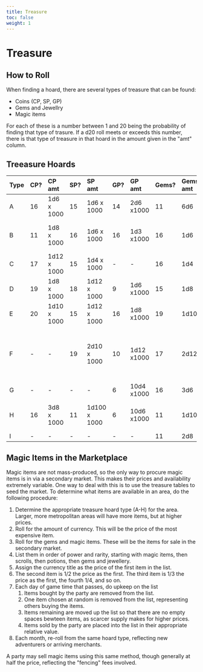 ```yaml
---
title: Treasure
toc: false
weight: 1
---
```


# Treasure

## How to Roll

When finding a hoard, there are several types of treasure that can be found: 

* Coins (CP, SP, GP)
* Gems and Jewellry
* Magic items

For each of these is a number between 1 and 20 being the probability of finding that type of trasure. If a d20 roll meets or exceeds this number, there is that type of treasure in that hoard in the amount given in the "amt" column.

## Treeasure Hoards

Type | CP? | CP amt      | SP? | SP amt       | GP? | GP amt     | Gems? | Gems amt | Magic? | Magic Items
:----|:----|:------------|:----|:-------------|:----|:-----------|:------|:---------|:-------|:-----------
A    | 16  | 1d6 x 1000  | 15  | 1d6 x 1000   | 14  | 2d6  x1000 | 11    | 6d6      | 9      | any 3
B    | 11  | 1d8 x 1000  | 16  | 1d6 x 1000   | 16  | 1d3  x1000 | 16    | 1d6      | 19     | Weapon, Armor, or misc. weapon
C    | 17  | 1d12 x 1000 | 15  | 1d4 x 1000   | -   | -          | 16    | 1d4      | 19     | any 2
D    | 19  | 1d8 x 1000  | 18  | 1d12 x 1000  | 9   | 1d6  x1000 | 15    | 1d8      | 17     | any 2 + 1 Potion
E    | 20  | 1d10 x 1000 | 15  | 1d12 x 1000  | 16  | 1d8  x1000 | 19    | 1d10     | 15     | any 3 + 1 Scroll
F    | -   | -           | 19  | 2d10 x 1000  | 10  | 1d12 x1000 | 17    | 2d12     | 14     | no weapons, any other 3 + 1 Potion and 1 Scroll
G    | -   | -           | -   | -            | 6   | 10d4 x1000 | 16    | 3d6      | 16     | any 4 + 1 Scroll
H    | 16  | 3d8 x 1000  | 11  | 1d100 x 1000 | 6   | 10d6 x1000 | 11    | 1d100    | 11     | any 4 + 1 Potion and 1 Scroll
I    | -   | -           | -   | -            | -   | -          | 11    | 2d8      | 17     | any 1

## Magic Items in the Marketplace

Magic items are not mass-produced, so the only way to procure magic items is in via a secondary market. This makes their prices and availability extremely variable. One way to deal with this is to use the treasure tables to seed the market. To determine what items are available in an area, do the following procedure:

1. Determine the appropriate treasure hoard type (A-H) for the area. Larger, more metropolitan areas will have more items, but at higher prices.
2. Roll for the amount of currency. This will be the price of the most expensive item.
3. Roll for the gems and magic items. These will be the items for sale in the secondary market.
4. List them in order of power and rarity, starting with magic items, then scrolls, then potions, then gems and jewellery.
5. Assign the currency title as the price of the first item in the list.
6. The second item is 1/2 the price as the first. The third item is 1/3 the price as the first, the fourth 1/4, and so on.
7. Each day of game time that passes, do upkeep on the list
    1. Items bought by the party are removed from the list.
    2. One item chosen at random is removed from the list, representing others buying the items.
    3. Items remaining are moved up the list so that there are no empty spaces bewteen items, as scarcer supply makes for higher prices.
    4. Items sold by the party are placed into the list in their appropriate relative value.
8. Each month, re-roll from the same hoard type, reflecting new adventurers or arriving merchants.

A party may sell magic items using this same method, though generally at half the price, reflecting the "fencing" fees involved.
